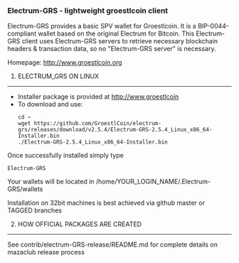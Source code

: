 ### Electrum-GRS - lightweight groestlcoin client
Electrum-GRS provides a basic SPV wallet for Groestlcoin. It is a BIP-0044-compliant wallet based on the original Electrum for Bitcoin. This Electrum-GRS client uses Electrum-GRS servers to retrieve necessary blockchain headers & transaction data, so no "Electrum-GRS server" is necessary.

Homepage: http://www.groestlcoin.org

1. ELECTRUM_GRS ON LINUX
----------------------

 - Installer package is provided at http://www.groestlcoin
 - To download and use:
    ```
    cd ~
    wget https://github.com/GroestlCoin/electrum-grs/releases/download/v2.5.4/Electrum-GRS-2.5.4_Linux_x86_64-Installer.bin
    ./Electrum-GRS-2.5.4_Linux_x86_64-Installer.bin
    ```


Once successfully installed simply type
   ```
   Electrum-GRS
   ```
   Your wallets will be located in /home/YOUR_LOGIN_NAME/.Electrum-GRS/wallets

Installation on 32bit machines is best achieved via github master or TAGGED branches

2. HOW OFFICIAL PACKAGES ARE CREATED
------------------------------------

See contrib/electrum-GRS-release/README.md for complete details on mazaclub release process

